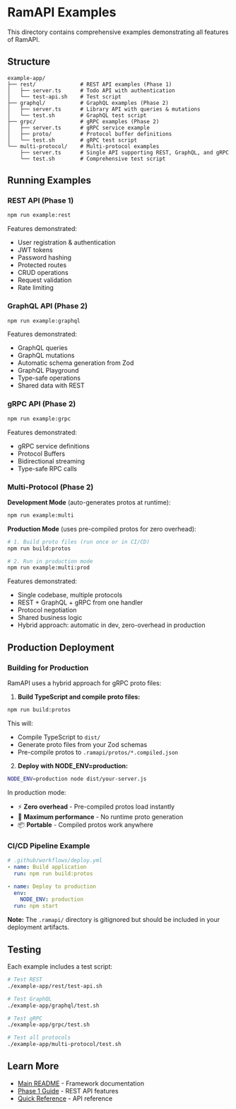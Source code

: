 # RamAPI Examples

This directory contains comprehensive examples demonstrating all features of RamAPI.

## Structure

```
example-app/
├── rest/              # REST API examples (Phase 1)
│   ├── server.ts      # Todo API with authentication
│   └── test-api.sh    # Test script
├── graphql/           # GraphQL examples (Phase 2)
│   ├── server.ts      # Library API with queries & mutations
│   └── test.sh        # GraphQL test script
├── grpc/              # gRPC examples (Phase 2)
│   ├── server.ts      # gRPC service example
│   ├── proto/         # Protocol buffer definitions
│   └── test.sh        # gRPC test script
└── multi-protocol/    # Multi-protocol examples
    ├── server.ts      # Single API supporting REST, GraphQL, and gRPC
    └── test.sh        # Comprehensive test script
```

## Running Examples

### REST API (Phase 1)
```bash
npm run example:rest
```

Features demonstrated:
- User registration & authentication
- JWT tokens
- Password hashing
- Protected routes
- CRUD operations
- Request validation
- Rate limiting

### GraphQL API (Phase 2)
```bash
npm run example:graphql
```

Features demonstrated:
- GraphQL queries
- GraphQL mutations
- Automatic schema generation from Zod
- GraphQL Playground
- Type-safe operations
- Shared data with REST

### gRPC API (Phase 2)
```bash
npm run example:grpc
```

Features demonstrated:
- gRPC service definitions
- Protocol Buffers
- Bidirectional streaming
- Type-safe RPC calls

### Multi-Protocol (Phase 2)

**Development Mode** (auto-generates protos at runtime):
```bash
npm run example:multi
```

**Production Mode** (uses pre-compiled protos for zero overhead):
```bash
# 1. Build proto files (run once or in CI/CD)
npm run build:protos

# 2. Run in production mode
npm run example:multi:prod
```

Features demonstrated:
- Single codebase, multiple protocols
- REST + GraphQL + gRPC from one handler
- Protocol negotiation
- Shared business logic
- Hybrid approach: automatic in dev, zero-overhead in production

## Production Deployment

### Building for Production

RamAPI uses a hybrid approach for gRPC proto files:

1. **Build TypeScript and compile proto files:**
```bash
npm run build:protos
```

This will:
- Compile TypeScript to `dist/`
- Generate proto files from your Zod schemas
- Pre-compile protos to `.ramapi/protos/*.compiled.json`

2. **Deploy with NODE_ENV=production:**
```bash
NODE_ENV=production node dist/your-server.js
```

In production mode:
- ⚡ **Zero overhead** - Pre-compiled protos load instantly
- 🚀 **Maximum performance** - No runtime proto generation
- 📦 **Portable** - Compiled protos work anywhere

### CI/CD Pipeline Example

```yaml
# .github/workflows/deploy.yml
- name: Build application
  run: npm run build:protos

- name: Deploy to production
  env:
    NODE_ENV: production
  run: npm start
```

**Note:** The `.ramapi/` directory is gitignored but should be included in your deployment artifacts.

## Testing

Each example includes a test script:

```bash
# Test REST
./example-app/rest/test-api.sh

# Test GraphQL
./example-app/graphql/test.sh

# Test gRPC
./example-app/grpc/test.sh

# Test all protocols
./example-app/multi-protocol/test.sh
```

## Learn More

- [Main README](../README.md) - Framework documentation
- [Phase 1 Guide](../PHASE1_COMPLETE.md) - REST API features
- [Quick Reference](../QUICK_REFERENCE.md) - API reference
